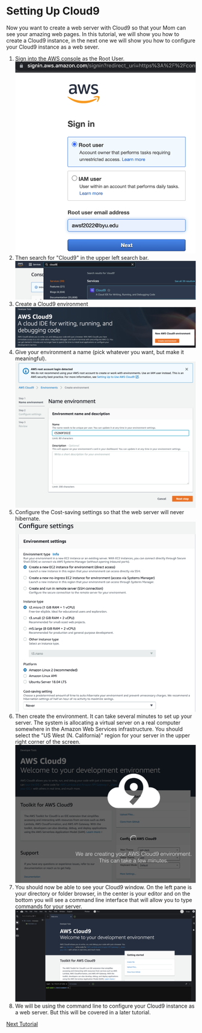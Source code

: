 # Setting Up Cloud9
Now you want to create a web server with Cloud9 so that your Mom can see your amazing web pages. In this tutorial, we will show you how to create a Cloud9 instance, in the next one we will show you how to configure your Cloud9 instance as a web sever.
1. [Sign into the AWS console](https://signin.aws.amazon.com/) as the Root User.  
![](images/root.png)  
7. Then search for "Cloud9" in the upper left search bar.  
![](images/cloud9.png)  
8. Create a Cloud9 environment
![](images/createenv.png)
9. Give your environment a name (pick whatever you want, but make it meaningful).
![](images/nameenv.png)
10. Configure the Cost-saving settings so that the web server will never hibernate.
![](images/configsettings.png)
11. Then create the environment.  It can take several minutes to set up your server.  The system is allocating a virtual server on a real computer somewhere in the Amazon Web Services infrastructure.  You should select the "US West (N. California)" region for your server in the upper right corner of the screen.
![](images/docreate.png)
12. You should now be able to see your Cloud9 window.  On the left pane is your directory or folder browser, in the center is your editor and on the bottom you will see a command line interface that will allow you to type commands for your server.
![](images/cloud9screen.png)
13. We will be using the command line to configure your Cloud9 instance as a web server.  But this will be covered in a later tutorial.

[Next Tutorial](firewall.md)
